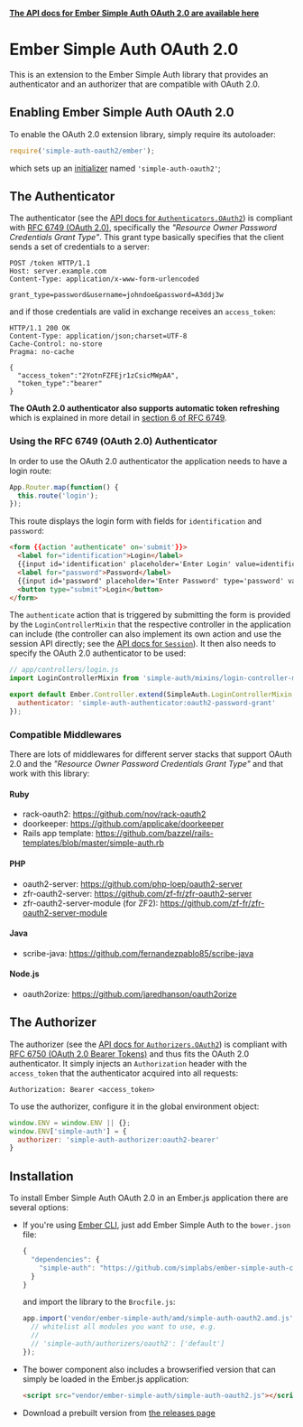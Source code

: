 __[The API docs for Ember Simple Auth OAuth 2.0 are available here](http://ember-simple-auth.simplabs.com/ember-simple-auth-oauth2-api-docs.html)__

# Ember Simple Auth OAuth 2.0

This is an extension to the Ember Simple Auth library that provides an
authenticator and an authorizer that are compatible with OAuth 2.0.

## Enabling Ember Simple Auth OAuth 2.0

To enable the OAuth 2.0 extension library, simply require its autoloader:

```js
require('simple-auth-oauth2/ember');
```

which sets up an
[initializer](http://emberjs.com/api/classes/Ember.Application.html#toc_initializers)
named `'simple-auth-oauth2'`;

## The Authenticator

The authenticator (see the
[API docs for `Authenticators.OAuth2`](http://ember-simple-auth.simplabs.com/ember-simple-auth-oauth2-api-docs.html#SimpleAuth-Authenticators-OAuth2))
is compliant with [RFC 6749 (OAuth 2.0)](http://tools.ietf.org/html/rfc6749),
specifically the _"Resource Owner Password Credentials Grant Type"_. This grant
type basically specifies that the client sends a set of credentials to a
server:

```
POST /token HTTP/1.1
Host: server.example.com
Content-Type: application/x-www-form-urlencoded

grant_type=password&username=johndoe&password=A3ddj3w
```

and if those credentials are valid in exchange receives an `access_token`:

```
HTTP/1.1 200 OK
Content-Type: application/json;charset=UTF-8
Cache-Control: no-store
Pragma: no-cache

{
  "access_token":"2YotnFZFEjr1zCsicMWpAA",
  "token_type":"bearer"
}
```

__The OAuth 2.0 authenticator also supports automatic token refreshing__ which
is explained in more detail in
[section 6 of RFC 6749](http://tools.ietf.org/html/rfc6749#section-6).

### Using the RFC 6749 (OAuth 2.0) Authenticator

In order to use the OAuth 2.0 authenticator the application needs to have a
login route:

```js
App.Router.map(function() {
  this.route('login');
});
```

This route displays the login form with fields for `identification` and
`password`:

```html
<form {{action 'authenticate' on='submit'}}>
  <label for="identification">Login</label>
  {{input id='identification' placeholder='Enter Login' value=identification}}
  <label for="password">Password</label>
  {{input id='password' placeholder='Enter Password' type='password' value=password}}
  <button type="submit">Login</button>
</form>
```

The `authenticate` action that is triggered by submitting the form is provided
by the `LoginControllerMixin` that the respective controller in the application
can include (the controller can also implement its own action and use the
session API directly; see the
[API docs for `Session`](http://ember-simple-auth.simplabs.com/ember-simple-auth-api-docs.html#SimpleAuth-Session)).
It then also needs to specify the OAuth 2.0 authenticator to be used:

```js
// app/controllers/login.js
import LoginControllerMixin from 'simple-auth/mixins/login-controller-mixin';

export default Ember.Controller.extend(SimpleAuth.LoginControllerMixin, {
  authenticator: 'simple-auth-authenticator:oauth2-password-grant'
});
```

### Compatible Middlewares

There are lots of middlewares for different server stacks that support OAuth
2.0 and the _"Resource Owner Password Credentials Grant Type"_ and that work
with this library:

#### Ruby

* rack-oauth2: https://github.com/nov/rack-oauth2
* doorkeeper: https://github.com/applicake/doorkeeper
* Rails app template: https://github.com/bazzel/rails-templates/blob/master/simple-auth.rb

#### PHP

* oauth2-server: https://github.com/php-loep/oauth2-server
* zfr-oauth2-server: https://github.com/zf-fr/zfr-oauth2-server
* zfr-oauth2-server-module (for ZF2): https://github.com/zf-fr/zfr-oauth2-server-module

#### Java

* scribe-java: https://github.com/fernandezpablo85/scribe-java

#### Node.js

* oauth2orize: https://github.com/jaredhanson/oauth2orize

## The Authorizer

The authorizer (see the
[API docs for `Authorizers.OAuth2`](http://ember-simple-auth.simplabs.com/ember-simple-auth-oauth2-api-docs.html#SimpleAuth-Authorizers-OAuth2))
is compliant with [RFC 6750 (OAuth 2.0 Bearer Tokens)](http://tools.ietf.org/html/rfc6750)
and thus fits the OAuth 2.0 authenticator. It simply injects an `Authorization`
header with the `access_token` that the authenticator acquired into all
requests:

```
Authorization: Bearer <access_token>
```

To use the authorizer, configure it in the global environment object:

```js
window.ENV = window.ENV || {};
window.ENV['simple-auth'] = {
  authorizer: 'simple-auth-authorizer:oauth2-bearer'
}
```

## Installation

To install Ember Simple Auth OAuth 2.0 in an Ember.js application there are
several options:

* If you're using [Ember CLI](https://github.com/stefanpenner/ember-cli), just
  add Ember Simple Auth to the `bower.json` file:

  ```js
  {
    "dependencies": {
      "simple-auth": "https://github.com/simplabs/ember-simple-auth-component.git"
    }
  }
  ```

  and import the library to the `Brocfile.js`:

  ```js
  app.import('vendor/ember-simple-auth/amd/simple-auth-oauth2.amd.js', {
    // whitelist all modules you want to use, e.g.
    //
    // 'simple-auth/authorizers/oauth2': ['default']
  });
  ```

* The bower component also includes a browserified version that can simply be
  loaded in the Ember.js application:

  ```html
  <script src="vendor/ember-simple-auth/simple-auth-oauth2.js"></script>
  ```

* Download a prebuilt version from
  [the releases page](https://github.com/simplabs/ember-simple-auth/releases)

